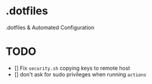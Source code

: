 # .dotfiles
.dotfiles &amp; Automated Configuration

# TODO

- [] Fix `security.sh` copying keys to remote host
- [] don't ask for sudo privileges when running `actions`

